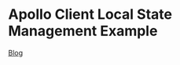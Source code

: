 # Apollo Client Local State Management Example

[Blog](https://eunchurn.com/blog/development/2023-01-15-tWIL)
